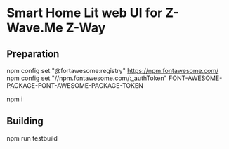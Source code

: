 # Smart Home Lit web UI for Z-Wave.Me Z-Way

## Preparation

npm config set "@fortawesome:registry" https://npm.fontawesome.com/
npm config set "//npm.fontawesome.com/:_authToken" FONT-AWESOME-PACKAGE-FONT-AWESOME-PACKAGE-TOKEN

npm i

## Building

npm run testbuild
